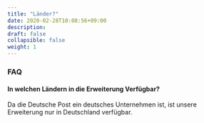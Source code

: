 ```yaml
---
title: "Länder?"
date: 2020-02-28T10:08:56+09:00
description: 
draft: false
collapsible: false
weight: 1
---
```

### FAQ

#### In welchen Ländern in die Erweiterung Verfügbar?

Da die Deutsche Post ein deutsches Unternehmen ist, ist unsere Erweiterung nur in Deutschland verfügbar.